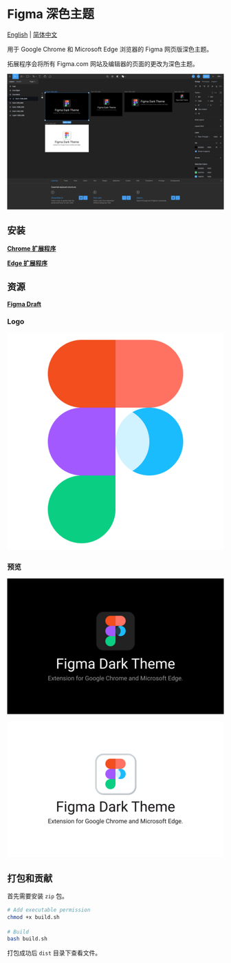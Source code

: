 # Figma 深色主题

[English](./README.md) | [简体中文](./README.zh.md)

用于 Google Chrome 和 Microsoft Edge 浏览器的 Figma 网页版深色主题。

拓展程序会将所有 Figma.com 网站及编辑器的页面的更改为深色主题。

![Preview-1280_800](./assets/Preview-1280_800.png)

## 安装

**[Chrome 扩展程序](https://github.com/logeast/figma-dark-theme/releases/tag/v1.0.4)**

**[Edge 扩展程序](https://microsoftedge.microsoft.com/addons/detail/figma-dark-theme/pniljokeankpoomopaaekblacciihnpp)**

## 资源

**[Figma Draft](https://www.figma.com/community/file/921577254332071556)**

### Logo

![logo](./assets/logo512.png)

### 预览

![Dark-1080_960](./assets/Dark-1280_800.png)

![Light-1080_960](./assets/Light-1280_800.png)

## 打包和贡献

首先需要安装 `zip` 包。

```bash
# Add executable permission
chmod +x build.sh

# Build
bash build.sh
```

打包成功后 `dist` 目录下查看文件。
